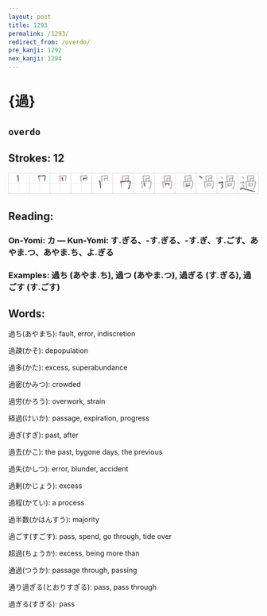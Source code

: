 ```yaml
---
layout: post
title: 1293
permalink: /1293/
redirect_from: /overdo/
pre_kanji: 1292
nex_kanji: 1294
---
```


# {過}

## `overdo`

## Strokes: 12

<div class="stroke"><img src="../images/E9818E.png" /></div>

## Reading:

### On-Yomi: カ &mdash; Kun-Yomi: す.ぎる、-す.ぎる、-す.ぎ、す.ごす、あやま.つ、あやま.ち、よ.ぎる

### Examples: 過ち (あやま.ち), 過つ (あやま.つ), 過ぎる (す.ぎる), 過ごす (す.ごす)

## Words:

過ち(あやまち): fault, error, indiscretion

過疎(かそ): depopulation

過多(かた): excess, superabundance

過密(かみつ): crowded

過労(かろう): overwork, strain

経過(けいか): passage, expiration, progress

過ぎ(すぎ): past, after

過去(かこ): the past, bygone days, the previous

過失(かしつ): error, blunder, accident

過剰(かじょう): excess

過程(かてい): a process

過半数(かはんすう): majority

過ごす(すごす): pass, spend, go through, tide over

超過(ちょうか): excess, being more than

通過(つうか): passage through, passing

通り過ぎる(とおりすぎる): pass, pass through

過ぎる(すぎる): pass
